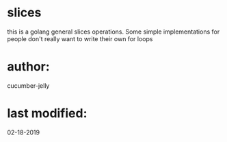 # slices
this is a golang general slices operations. Some simple implementations for people don't really want to write their own for loops

# author:
cucumber-jelly

# last modified: 
02-18-2019